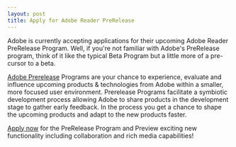 ```yaml
---
layout: post
title: Apply for Adobe Reader PreRelease
---
```


Adobe is currently accepting applications for their upcoming Adobe Reader PreRelease Program. Well, if you're not familiar with Adobe's PreRelease program, think of it like the typical Beta Program but a little more of a pre-cursor to a beta.

<a href="http://prerelease.adobe.com/">Adobe Prerelease</a> Programs are your chance to experience, evaluate and influence upcoming products & technologies from Adobe within a smaller, more focused user environment. Prerelease Programs facilitate a symbiotic development process allowing Adobe to share products in the development stage to gather early feedback. In the process you get a chance to shape the upcoming products and adapt to the new products faster.

<a href="http://www.adobe.com/cfusion/mmform/index.cfm?name=reader_prerelease_interest">Apply now</a> for the PreRelease Program and Preview exciting new functionality including collaboration and rich media capabilities!
